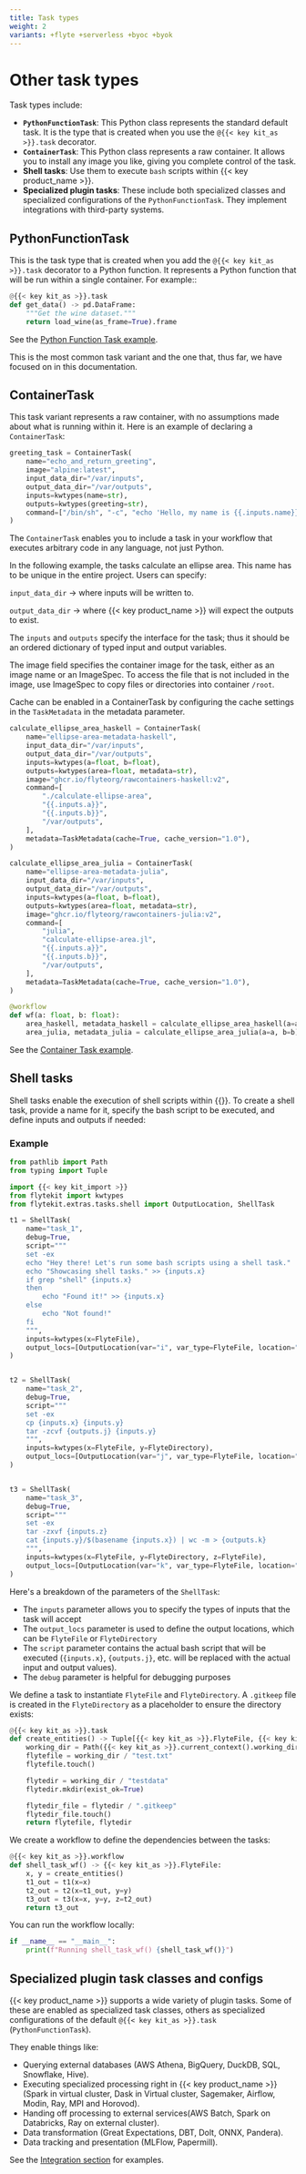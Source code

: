 ```yaml
---
title: Task types
weight: 2
variants: +flyte +serverless +byoc +byok
---
```


# Other task types

Task types include:

* **`PythonFunctionTask`**: This Python class represents the standard default task.
It is the type that is created when you use the `@{{< key kit_as >}}.task` decorator.
* **`ContainerTask`**: This Python class represents a raw container.
It allows you to install any image you like, giving you complete control of the task.
* **Shell tasks**: Use them to execute `bash` scripts within {{< key product_name >}}.
* **Specialized plugin tasks**: These include both specialized classes and specialized configurations of the `PythonFunctionTask`.
They implement integrations with third-party systems.

## PythonFunctionTask

This is the task type that is created when you add the `@{{< key kit_as >}}.task` decorator to a Python function.
It represents a Python function that will be run within a single container. For example::

```python
@{{< key kit_as >}}.task
def get_data() -> pd.DataFrame:
    """Get the wine dataset."""
    return load_wine(as_frame=True).frame

```

See the [Python Function Task example](https://github.com/unionai-oss/union-cloud-docs-examples/tree/main/python_function_task).

This is the most common task variant and the one that, thus far, we have focused on in this documentation.

## ContainerTask

This task variant represents a raw container, with no assumptions made about what is running within it.
Here is an example of declaring a `ContainerTask`:

```python
greeting_task = ContainerTask(
    name="echo_and_return_greeting",
    image="alpine:latest",
    input_data_dir="/var/inputs",
    output_data_dir="/var/outputs",
    inputs=kwtypes(name=str),
    outputs=kwtypes(greeting=str),
    command=["/bin/sh", "-c", "echo 'Hello, my name is {{.inputs.name}}.' | tee -a /var/outputs/greeting"],
)
```

The `ContainerTask` enables you to include a task in your workflow that executes arbitrary code in any language, not just Python.

In the following example, the tasks calculate an ellipse area. This name has to be unique in the entire project. Users can specify:

`input_data_dir` -> where inputs will be written to.

`output_data_dir` -> where {{< key product_name >}} will expect the outputs to exist.

The `inputs` and `outputs` specify the interface for the task; thus it should be an ordered dictionary of typed input and output variables.

The image field specifies the container image for the task, either as an image name or an ImageSpec. To access the file that is not included in the image, use ImageSpec to copy files or directories into container `/root`.

Cache can be enabled in a ContainerTask by configuring the cache settings in the `TaskMetadata` in the metadata parameter.

```python
calculate_ellipse_area_haskell = ContainerTask(
    name="ellipse-area-metadata-haskell",
    input_data_dir="/var/inputs",
    output_data_dir="/var/outputs",
    inputs=kwtypes(a=float, b=float),
    outputs=kwtypes(area=float, metadata=str),
    image="ghcr.io/flyteorg/rawcontainers-haskell:v2",
    command=[
        "./calculate-ellipse-area",
        "{{.inputs.a}}",
        "{{.inputs.b}}",
        "/var/outputs",
    ],
    metadata=TaskMetadata(cache=True, cache_version="1.0"),
)

calculate_ellipse_area_julia = ContainerTask(
    name="ellipse-area-metadata-julia",
    input_data_dir="/var/inputs",
    output_data_dir="/var/outputs",
    inputs=kwtypes(a=float, b=float),
    outputs=kwtypes(area=float, metadata=str),
    image="ghcr.io/flyteorg/rawcontainers-julia:v2",
    command=[
        "julia",
        "calculate-ellipse-area.jl",
        "{{.inputs.a}}",
        "{{.inputs.b}}",
        "/var/outputs",
    ],
    metadata=TaskMetadata(cache=True, cache_version="1.0"),
)

@workflow
def wf(a: float, b: float):
    area_haskell, metadata_haskell = calculate_ellipse_area_haskell(a=a, b=b)
    area_julia, metadata_julia = calculate_ellipse_area_julia(a=a, b=b)
```

See the [Container Task example](https://github.com/unionai-oss/union-cloud-docs-examples/tree/main/container_task).

## Shell tasks

Shell tasks enable the execution of shell scripts within {{<key product_name >}}.
To create a shell task, provide a name for it, specify the bash script to be executed, and define inputs and outputs if needed:

### Example
```python
from pathlib import Path
from typing import Tuple

import {{< key kit_import >}}
from flytekit import kwtypes
from flytekit.extras.tasks.shell import OutputLocation, ShellTask

t1 = ShellTask(
    name="task_1",
    debug=True,
    script="""
    set -ex
    echo "Hey there! Let's run some bash scripts using a shell task."
    echo "Showcasing shell tasks." >> {inputs.x}
    if grep "shell" {inputs.x}
    then
        echo "Found it!" >> {inputs.x}
    else
        echo "Not found!"
    fi
    """,
    inputs=kwtypes(x=FlyteFile),
    output_locs=[OutputLocation(var="i", var_type=FlyteFile, location="{inputs.x}")],
)


t2 = ShellTask(
    name="task_2",
    debug=True,
    script="""
    set -ex
    cp {inputs.x} {inputs.y}
    tar -zcvf {outputs.j} {inputs.y}
    """,
    inputs=kwtypes(x=FlyteFile, y=FlyteDirectory),
    output_locs=[OutputLocation(var="j", var_type=FlyteFile, location="{inputs.y}.tar.gz")],
)


t3 = ShellTask(
    name="task_3",
    debug=True,
    script="""
    set -ex
    tar -zxvf {inputs.z}
    cat {inputs.y}/$(basename {inputs.x}) | wc -m > {outputs.k}
    """,
    inputs=kwtypes(x=FlyteFile, y=FlyteDirectory, z=FlyteFile),
    output_locs=[OutputLocation(var="k", var_type=FlyteFile, location="output.txt")],
)
```
Here's a breakdown of the parameters of the `ShellTask`:

- The `inputs` parameter allows you to specify the types of inputs that the task will accept
- The `output_locs` parameter is used to define the output locations, which can be `FlyteFile` or `FlyteDirectory`
- The `script` parameter contains the actual bash script that will be executed
  (`{inputs.x}`, `{outputs.j}`, etc. will be replaced with the actual input and output values).
- The `debug` parameter is helpful for debugging purposes

We define a task to instantiate `FlyteFile` and `FlyteDirectory`.
A `.gitkeep` file is created in the `FlyteDirectory` as a placeholder to ensure the directory exists:

```python
@{{< key kit_as >}}.task
def create_entities() -> Tuple[{{< key kit_as >}}.FlyteFile, {{< key kit_as >}}.FlyteDirectory]:
    working_dir = Path({{< key kit_as >}}.current_context().working_directory)
    flytefile = working_dir / "test.txt"
    flytefile.touch()

    flytedir = working_dir / "testdata"
    flytedir.mkdir(exist_ok=True)

    flytedir_file = flytedir / ".gitkeep"
    flytedir_file.touch()
    return flytefile, flytedir
```
We create a workflow to define the dependencies between the tasks:

```python
@{{< key kit_as >}}.workflow
def shell_task_wf() -> {{< key kit_as >}}.FlyteFile:
    x, y = create_entities()
    t1_out = t1(x=x)
    t2_out = t2(x=t1_out, y=y)
    t3_out = t3(x=x, y=y, z=t2_out)
    return t3_out
```
You can run the workflow locally:
```python
if __name__ == "__main__":
    print(f"Running shell_task_wf() {shell_task_wf()}")
```


## Specialized plugin task classes and configs

{{< key product_name >}} supports a wide variety of plugin tasks.
Some of these are enabled as specialized task classes, others as specialized configurations of the default `@{{< key kit_as >}}.task` (`PythonFunctionTask`).

They enable things like:

* Querying external databases (AWS Athena, BigQuery, DuckDB, SQL, Snowflake, Hive).
* Executing specialized processing right in {{< key product_name >}} (Spark in virtual cluster, Dask in Virtual cluster, Sagemaker, Airflow, Modin, Ray, MPI and Horovod).
* Handing off processing to external services(AWS Batch, Spark on Databricks, Ray on external cluster).
* Data transformation (Great Expectations, DBT, Dolt, ONNX, Pandera).
* Data tracking and presentation  (MLFlow, Papermill).

See the [Integration section]() for examples.
<!-- TODO: Add link to API -->


<!-- TODO: INCORPORATE THE FOLLOWING ABOVE WHERE NECESSARY

## @{{< key kit_as >}}.task parameters

`task_config`: This argument provides configuration for a specific task types. Please refer to the plugins documentation for the right object to use.
It is impossible to define the unit of execution of a task in the same
way for all tasks. Hence, Flyte allows for different task types in the
system. Flyte has a set of defined, battle-tested task types. It allows
for a flexible model to
`define new types <cookbook:plugins_extend>`{.interpreted-text
role="std:ref"}.
Flyte offers numerous plugins for tasks, including backend plugins like Athena.
Flyte exposes an extensible model to express tasks in an
execution-independent language. It contains first-class task plugins
(for example:
[Papermill](https://github.com/flyteorg/flytekit/blob/master/plugins/flytekit-papermill/flytekitplugins/papermill/task.py),
[Great
Expectations](https://github.com/flyteorg/flytekit/blob/master/plugins/flytekit-greatexpectations/flytekitplugins/great_expectations/task.py),
and `more <integrations>`{.interpreted-text role="ref"}.) that execute
the Flyte tasks. Almost any action can be implemented and introduced
into Flyte as a \"Plugin\", which includes:
- Tasks that run queries on distributed data warehouses like Redshift, Hive, Snowflake, etc.
- Tasks that run executions on compute engines like Spark, Flink, AWS Sagemaker, AWS Batch, Kubernetes pods, jobs, etc.
- Tasks that call web services.
Flyte ships with certain defaults, for example, running a simple Python
function does not need any hosted service. Flyte knows how to execute
these kinds of tasks on Kubernetes. It turns out these are the vast
majority of tasks in machine learning, and Flyte is adept at handling an
enormous scale on Kubernetes. This is achieved by implementing a unique
scheduler on Kubernetes.

-->
